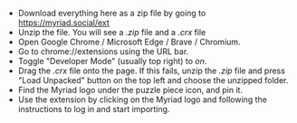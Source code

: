- Download everything here as a zip file by going to https://myriad.social/ext
- Unzip the file. You will see a *.zip* file and a *.crx* file
- Open Google Chrome / Microsoft Edge / Brave / Chromium.
- Go to chrome://extensions using the URL bar.
- Toggle "Developer Mode" (usually top right) to *on*.
- Drag the *.crx* file onto the page. If this fails, unzip the *.zip* file and press "Load Unpacked" button on the top left and choose the unzipped folder.
- Find the Myriad logo under the puzzle piece icon, and pin it.
- Use the extension by clicking on the Myriad logo and following the instructions to log in and start importing.
